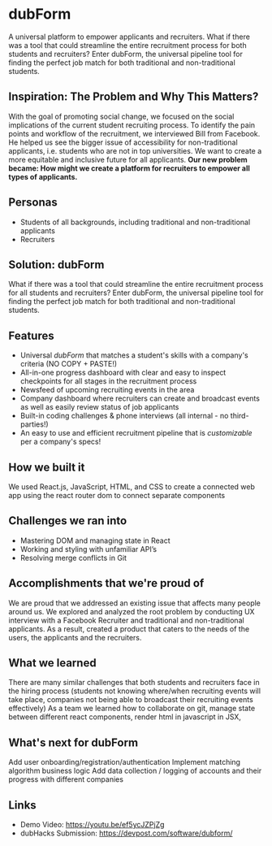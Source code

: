 # dubForm

A universal platform to empower applicants and recruiters.
What if there was a tool that could streamline the entire recruitment process for both students and recruiters? Enter dubForm, the universal pipeline tool for finding the perfect job match for both traditional and non-traditional students.

## Inspiration: The Problem and Why This Matters?

With the goal of promoting social change, we focused on the social implications of the current student recruiting process.
To identify the pain points and workflow of the recruitment, we interviewed Bill from Facebook. He helped us see the bigger issue of accessibility for non-traditional applicants, i.e. students who are not in top universities. We want to create a more equitable and inclusive future for all applicants. **Our new problem became:
How might we create a platform for recruiters to empower all types of applicants.**

## Personas

- Students of all backgrounds, including traditional and non-traditional applicants
- Recruiters

## Solution: dubForm

What if there was a tool that could streamline the entire recruitment process for all students and recruiters? Enter dubForm, the universal pipeline tool for finding the perfect job match for both traditional and non-traditional students.

## Features

- Universal _dubForm_ that matches a student's skills with a company's criteria (NO COPY + PASTE!)
- All-in-one progress dashboard with clear and easy to inspect checkpoints for all stages in the recruitment process
- Newsfeed of upcoming recruiting events in the area
- Company dashboard where recruiters can create and broadcast events as well as easily review status of job applicants
- Built-in coding challenges & phone interviews (all internal - no third-parties!)
- An easy to use and efficient recruitment pipeline that is _customizable_ per a company's specs!

## How we built it

We used React.js, JavaScript, HTML, and CSS to create a connected web app using the react router dom to connect separate components

## Challenges we ran into

- Mastering DOM and managing state in React
- Working and styling with unfamiliar API’s
- Resolving merge conflicts in Git

## Accomplishments that we're proud of

We are proud that we addressed an existing issue that affects many people around us. We explored and analyzed the root problem by conducting UX interview with a Facebook Recruiter and traditional and non-traditional applicants. As a result, created a product that caters to the needs of the users, the applicants and the recruiters.

## What we learned

There are many similar challenges that both students and recruiters face in the hiring process (students not knowing where/when recruiting events will take place, companies not being able to broadcast their recruiting events effectively)
As a team we learned how to collaborate on git, manage state between different react components, render html in javascript in JSX,

## What's next for dubForm

Add user onboarding/registration/authentication
Implement matching algorithm business logic
Add data collection / logging of accounts and their progress with different companies

## Links

- Demo Video: https://youtu.be/ef5ycJZPjZg
- dubHacks Submission: https://devpost.com/software/dubform/
